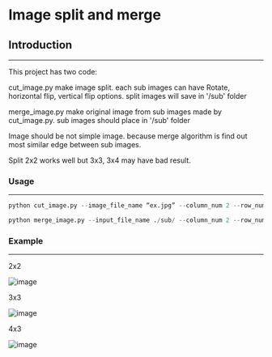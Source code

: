 # Image split and merge

## Introduction

---

This project has two code: 

cut_image.py make image split. each sub images can have Rotate, horizontal flip, vertical flip options. split images will save in '/sub' folder

merge_image.py make original image from sub images made by cut_image.py. sub images should place in '/sub' folder

Image should be not simple image. because merge algorithm is find out most similar edge between sub images.

Split 2x2 works well but 3x3, 3x4 may have bad result.

 

### Usage

---

```python
python cut_image.py --image_file_name “ex.jpg” --column_num 2 --row_num 2
```

```python
python merge_image.py --input_file_name ./sub/ --column_num 2 --row_num 2 --output_filename merged_image
```

### Example

---

2x2

![image](https://user-images.githubusercontent.com/62612606/223814357-d74d985f-8aed-4782-a927-664f3ec23256.png)

3x3

![image](https://user-images.githubusercontent.com/62612606/223814023-2af18963-7338-40e3-ad34-19e6567456a6.png)

4x3

![image](https://user-images.githubusercontent.com/62612606/223813583-b6f6b223-0888-4725-b0e7-c21189c72f9c.png)
